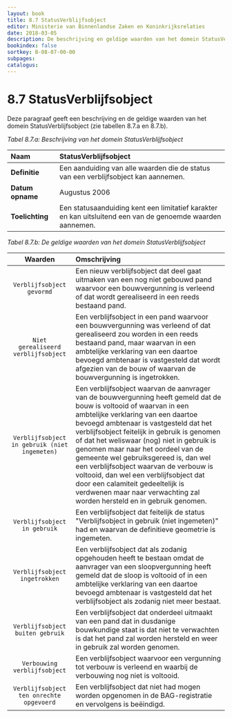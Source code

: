 ```yaml
---
layout: book
title: 8.7 StatusVerblijfsobject
editor: Ministerie van Binnenlandse Zaken en Koninkrijksrelaties
date: 2018-03-05
description: De beschrijving en geldige waarden van het domein StatusVerblijfsobject.
bookindex: false
sortkey: B-08-07-00-00
subpages:
catalogus:
---
```


# 8.7 StatusVerblijfsobject

Deze paragraaf geeft een beschrijving en de geldige waarden van het domein StatusVerblijfsobject (zie tabellen 8.7.a en 8.7.b).

_Tabel 8.7.a: Beschrijving van het domein StatusVerblijfsobject_

| Naam | StatusVerblijfsobject |
| :--- | :--- |
| **Definitie** | Een aanduiding van alle waarden die de status van een verblijfsobject kan aannemen. |
| **Datum opname** | Augustus 2006 |
| **Toelichting** | Een statusaanduiding kent een limitatief karakter en kan uitsluitend een van de genoemde waarden aannemen. |

_Tabel 8.7.b: De geldige waarden van het domein StatusVerblijfsobject_

| Waarden | Omschrijving |
| :---: | :--- |
| `Verblijfsobject gevormd` | Een nieuw verblijfsobject dat deel gaat uitmaken van een nog niet gebouwd pand waarvoor een bouwvergunning is verleend of dat wordt gerealiseerd in een reeds bestaand pand. |
| `Niet gerealiseerd verblijfsobject` | Een verblijfsobject in een pand waarvoor een bouwvergunning was verleend of dat gerealiseerd zou worden in een reeds bestaand pand, maar waarvan in een ambtelijke verklaring van een daartoe bevoegd ambtenaar is vastgesteld dat wordt afgezien van de bouw of waarvan de bouwvergunning is ingetrokken. |
| `Verblijfsobject in gebruik (niet ingemeten)` | Een verblijfsobject waarvan de aanvrager van de bouwvergunning heeft gemeld dat de bouw is voltooid of waarvan in een ambtelijke verklaring van een daartoe bevoegd ambtenaar is vastgesteld dat het verblijfsobject feitelijk in gebruik is genomen of dat het weliswaar (nog) niet in gebruik is genomen maar naar het oordeel van de gemeente wel gebruiksgereed is, dan wel een verblijfsobject waarvan de verbouw is voltooid, dan wel een verblijfsobject dat door een calamiteit gedeeltelijk is verdwenen maar naar verwachting zal worden hersteld en in gebruik genomen. |
| `Verblijfsobject in gebruik` | Een verblijfsobject dat feitelijk de status "Verblijfsobject in gebruik (niet ingemeten)" had en waarvan de definitieve geometrie is ingemeten. |
| `Verblijfsobject ingetrokken` | Een verblijfsobject dat als zodanig opgehouden heeft te bestaan omdat de aanvrager van een sloopvergunning heeft gemeld dat de sloop is voltooid of in een ambtelijke verklaring van een daartoe bevoegd ambtenaar is vastgesteld dat het verblijfsobject als zodanig niet meer bestaat. |
| `Verblijfsobject buiten gebruik` | Een verblijfsobject dat onderdeel uitmaakt van een pand dat in dusdanige bouwkundige staat is dat niet te verwachten is dat het pand zal worden hersteld en weer in gebruik zal worden genomen. |
| `Verbouwing verblijfsobject` | Een verblijfsobject waarvoor een vergunning tot verbouw is verleend en waarbij de verbouwing nog niet is voltooid. |
| `Verblijfsobject ten onrechte opgevoerd` | Een verblijfsobject dat niet had mogen worden opgenomen in de BAG-registratie en vervolgens is beëindigd. |
